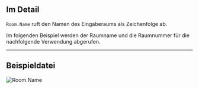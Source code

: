 ## Im Detail
`Room.Name` ruft den Namen des Eingaberaums als Zeichenfolge ab.

Im folgenden Beispiel werden der Raumname und die Raumnummer für die nachfolgende Verwendung abgerufen.
___
## Beispieldatei

![Room.Name](./Revit.Elements.Room.Name_img.jpg)
